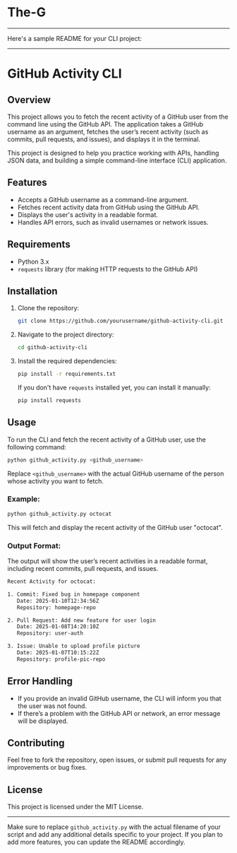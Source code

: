 # The-G


---

Here's a sample README for your CLI project:

---

# GitHub Activity CLI

## Overview

This project allows you to fetch the recent activity of a GitHub user from the command line using the GitHub API. The application takes a GitHub username as an argument, fetches the user’s recent activity (such as commits, pull requests, and issues), and displays it in the terminal.

This project is designed to help you practice working with APIs, handling JSON data, and building a simple command-line interface (CLI) application.

## Features

- Accepts a GitHub username as a command-line argument.
- Fetches recent activity data from GitHub using the GitHub API.
- Displays the user's activity in a readable format.
- Handles API errors, such as invalid usernames or network issues.

## Requirements

- Python 3.x
- `requests` library (for making HTTP requests to the GitHub API)

## Installation

1. Clone the repository:

    ```bash
    git clone https://github.com/yourusername/github-activity-cli.git
    ```

2. Navigate to the project directory:

    ```bash
    cd github-activity-cli
    ```

3. Install the required dependencies:

    ```bash
    pip install -r requirements.txt
    ```

   If you don't have `requests` installed yet, you can install it manually:

    ```bash
    pip install requests
    ```

## Usage

To run the CLI and fetch the recent activity of a GitHub user, use the following command:

```bash
python github_activity.py <github_username>
```

Replace `<github_username>` with the actual GitHub username of the person whose activity you want to fetch.

### Example:

```bash
python github_activity.py octocat
```

This will fetch and display the recent activity of the GitHub user "octocat".

### Output Format:

The output will show the user’s recent activities in a readable format, including recent commits, pull requests, and issues.

```bash
Recent Activity for octocat:

1. Commit: Fixed bug in homepage component
   Date: 2025-01-10T12:34:56Z
   Repository: homepage-repo

2. Pull Request: Add new feature for user login
   Date: 2025-01-08T14:20:10Z
   Repository: user-auth

3. Issue: Unable to upload profile picture
   Date: 2025-01-07T10:15:22Z
   Repository: profile-pic-repo
```

## Error Handling

- If you provide an invalid GitHub username, the CLI will inform you that the user was not found.
- If there’s a problem with the GitHub API or network, an error message will be displayed.

## Contributing

Feel free to fork the repository, open issues, or submit pull requests for any improvements or bug fixes.

## License

This project is licensed under the MIT License.

---

Make sure to replace `github_activity.py` with the actual filename of your script and add any additional details specific to your project. If you plan to add more features, you can update the README accordingly.
